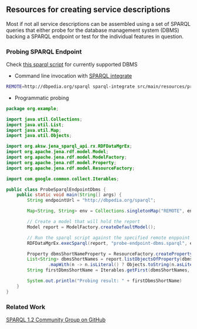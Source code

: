 ## Resources for creating service descriptions
Most if not all service descriptions can be assembled using a set of SPARQL queries that either probe for the database management system (DBMS) backing a SPARQL endpoint or test for the individual features in question.

### Probing SPARQL Endpoint

Check [this sparql script](src/main/resources/probe-endpoint-dbms.sparql) for currently supported DBMS

* Command line invocation with [SPARQL integrate](https://github.com/SmartDataAnalytics/Sparqlintegrate)

```bash
REMOTE=http://dbpedia.org/sparql sparql-integrate src/main/resources/probe-endpoint-dbms.sparql spo.sparq)
```


* Programmatic probing

```java
package org.example;

import java.util.Collections;
import java.util.List;
import java.util.Map;
import java.util.Objects;

import org.aksw.jena_sparql_api.rx.RDFDataMgrEx;
import org.apache.jena.rdf.model.Model;
import org.apache.jena.rdf.model.ModelFactory;
import org.apache.jena.rdf.model.Property;
import org.apache.jena.rdf.model.ResourceFactory;

import com.google.common.collect.Iterables;

public class ProbeSparqlEndpointDbms {
	public static void main(String[] args) {
		String endpointUrl = "http://dbpedia.org/sparql";

		Map<String, String> env = Collections.singletonMap("REMOTE", endpointUrl);

		// Create a model that will hold the report
		Model report = ModelFactory.createDefaultModel();

		// Run the sparql script against the specified remote enppoint
		RDFDataMgrEx.execSparql(report, "probe-endpoint-dbms.sparql", env::get);

		Property dbmsShortNameProperty = ResourceFactory.createProperty("http://www.example.org/dbmsShortName");
		List<String> dbmsShortNames = report.listObjectsOfProperty(dbmsShortNameProperty)
				.mapWith(n -> n.isLiteral() ? Objects.toString(n.asLiteral().getValue()) : null).toList();
		String firstDbmsShortName = Iterables.getFirst(dbmsShortNames, null);

		System.out.println("Probing result: " + firstDbmsShortName)
	}
}
```


### Related Work

[SPARQL 1.2 Community Group on GitHub](https://github.com/w3c/sparql-12/wiki/Inventory-of-existing-extensions-to-SPARQL-1.1)
